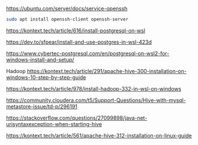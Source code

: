 <https://ubuntu.com/server/docs/service-openssh>

```bash
sudo apt install openssh-client openssh-server
```

https://kontext.tech/article/616/install-postgresql-on-wsl

https://dev.to/sfpear/install-and-use-postgres-in-wsl-423d

https://www.cybertec-postgresql.com/en/postgresql-on-wsl2-for-windows-install-and-setup/

Hadoop
https://kontext.tech/article/291/apache-hive-300-installation-on-windows-10-step-by-step-guide

https://kontext.tech/article/978/install-hadoop-332-in-wsl-on-windows

https://community.cloudera.com/t5/Support-Questions/Hive-with-mysql-metastore-issue/td-p/296191

https://stackoverflow.com/questions/27099898/java-net-urisyntaxexception-when-starting-hive

https://kontext.tech/article/561/apache-hive-312-installation-on-linux-guide
